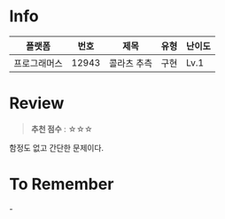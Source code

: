 # Info
|플랫폼|번호|제목|유형|난이도|
|----|----|----|----|----|
|프로그래머스|12943|콜라츠 추측|구현|Lv.1|

# Review
> **추천 점수** : ☆☆☆

함정도 없고 간단한 문제이다.

# To Remember
\-